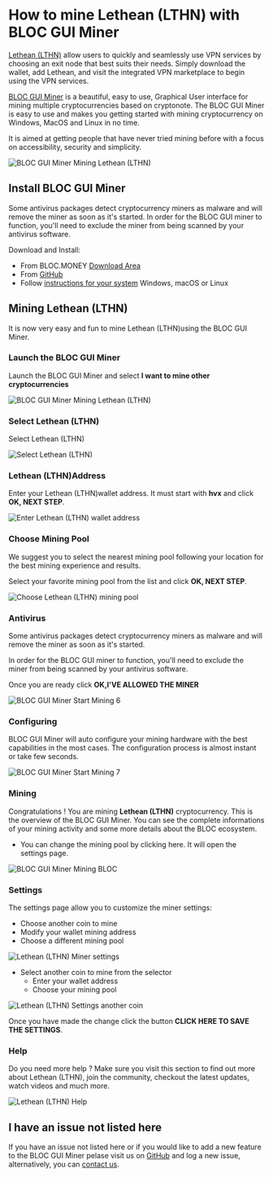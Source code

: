 # **How to mine Lethean (LTHN) with BLOC GUI Miner**

[Lethean (LTHN)](https://lethean.io) allow users to quickly and seamlessly use VPN services by choosing an exit node that best suits their needs. Simply download the wallet, add Lethean, and visit the integrated VPN marketplace to begin using the VPN services.

[BLOC GUI Miner](../mining/BLOC-GUI-Miner.md) is a beautiful, easy to use, Graphical User interface for mining multiple cryptocurrencies based on cryptonote. The BLOC GUI Miner is easy to use and makes you getting started with mining cryptocurrency on Windows, MacOS and Linux in no time.

It is aimed at getting people that have never tried mining before with a focus on accessibility, security and simplicity.

![BLOC GUI Miner Mining Lethean (LTHN)](images/BLOC-GUI-MINER/BLOC-GUI-Miner-v1.1.2-mining-XHV.jpg)

## **Install BLOC GUI Miner**

Some antivirus packages detect cryptocurrency miners as malware and will remove the miner as soon as it's started. In order for the BLOC GUI miner to function, you'll need to exclude the miner from being scanned by your antivirus software.

Download and Install:

- From BLOC.MONEY [Download Area](https://bloc.money/download)
- From [GitHub](https://github.com/furiousteam/GUI-miner/releases/latest)
- Follow [instructions for your system](../mining/BLOC-GUI-Miner-using.md) Windows, macOS or Linux 

## **Mining Lethean (LTHN)**

It is now very easy and fun to mine Lethean (LTHN)using the BLOC GUI Miner.

### **Launch the BLOC GUI Miner**

Launch the BLOC GUI Miner and select **I want to mine other cryptocurrencies**

![BLOC GUI Miner Mining Lethean (LTHN)](images/BLOC-GUI-MINER/BLOC-GUI-Miner-v0.0.3-miner-setup.png)

### **Select Lethean (LTHN)**

Select Lethean (LTHN)

![Select Lethean (LTHN)](images/BLOC-GUI-MINER/XMRIG.png)

### **Lethean (LTHN)Address**

Enter your Lethean (LTHN)wallet address. It must start with **hvx** and click **OK, NEXT STEP**.

![Enter Lethean (LTHN) wallet address](images/BLOC-GUI-MINER/lethean-address.png)

### **Choose Mining Pool**

We suggest you to select the nearest mining pool following your location for the best mining experience and results.

Select your favorite mining pool from the list and click **OK, NEXT STEP**.

![Choose Lethean (LTHN) mining pool](images/BLOC-GUI-MINER/lethean-pool.png)

### **Antivirus**

Some antivirus packages detect cryptocurrency miners as malware and will remove the miner as soon as it's started.

In order for the BLOC GUI miner to function, you'll need to exclude the miner from being scanned by your antivirus software.

Once you are ready click **OK,I'VE ALLOWED THE MINER**

![BLOC GUI Miner Start Mining 6](images/BLOC-GUI-MINER/BLOC-GUI-Miner-v0.0.3-antivirus.png)

### **Configuring**

BLOC GUI Miner will auto configure your mining hardware with the best capabilities in the most cases. The configuration process is almost instant or take few seconds.

![BLOC GUI Miner Start Mining 7](images/BLOC-GUI-MINER/BLOC-GUI-Miner-v0.0.3-ready.png)

### **Mining**

Congratulations ! You are mining **Lethean (LTHN)** cryptocurrency. This is the overview of the BLOC GUI Miner. You can see the complete informations of your mining activity and some more details about the BLOC ecosystem.

- You can change the mining pool by clicking here. It will open the settings page.

![BLOC GUI Miner Mining BLOC](images/BLOC-GUI-MINER/lethean-mining.png)

### **Settings** <a name="Lethean (LTHN)-settings"></a>

The settings page allow you to customize the miner settings:

- Choose another coin to mine
- Modify your wallet mining address
- Choose a different mining pool

![Lethean (LTHN) Miner settings](images/BLOC-GUI-MINER/lethean-settings.png)

- Select another coin to mine from the selector
    * Enter your wallet address
    * Choose your mining pool

![Lethean (LTHN) Settings another coin](images/BLOC-GUI-MINER/lethean-settings2.png)

Once you have made the change click the button **CLICK HERE TO SAVE THE SETTINGS**.

### **Help**

Do you need more help ? Make sure you visit this section to find out more about Lethean (LTHN), join the community, checkout the latest updates, watch videos and much more.

![Lethean (LTHN) Help](images/BLOC-GUI-MINER/lethean-help.png)

## **I have an issue not listed here**

If you have an issue not listed here or if you would like to add a new feature to the BLOC GUI Miner pelase visit us on [GitHub](https://github.com/furiousteam/GUI-miner) and log a new issue, alternatively, you can [contact us](../about/Community.md).